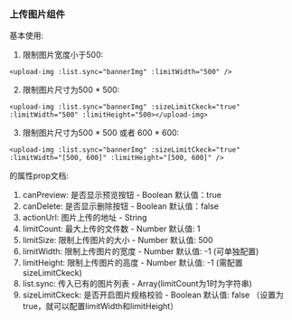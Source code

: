 ### 上传图片组件 

基本使用:

1. 限制图片宽度小于500:
```
<upload-img :list.sync="bannerImg" :limitWidth="500" />
```

2. 限制图片尺寸为500 * 500:
```
<upload-img :list.sync="bannerImg" :sizeLimitCkeck="true" :limitWidth="500" :limitHeight="500></upload-img>
```

3. 限制图片尺寸为500 * 500 或者 600 * 600:
```
<upload-img :list.sync="bannerImg" :sizeLimitCkeck="true" :limitWidth="[500, 600]" :limitHeight="[500, 600]" />
```

<upload-img>的属性prop文档:

1. canPreview: 是否显示预览按钮 - Boolean 默认值：true
2. canDelete: 是否显示删除按钮 - Boolean 默认值：false
3. actionUrl: 图片上传的地址 - String
4. limitCount: 最大上传的文件数 - Number 默认值: 1
5. limitSize: 限制上传图片的大小 - Number 默认值: 500
6. limitWidth: 限制上传图片的宽度 - Number 默认值: -1 (可单独配置)
7. limitHeight: 限制上传图片的高度 - Number 默认值: -1 (需配置sizeLimitCkeck)
8. list.sync: 传入已有的图片列表 - Array(limitCount为1时为字符串)
9. sizeLimitCkeck: 是否开启图片规格校验 - Boolean 默认值: false （设置为true，就可以配置limitWidth和limitHeight）